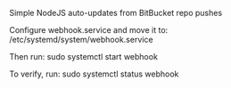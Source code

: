 Simple NodeJS auto-updates from BitBucket repo pushes

Configure webhook.service and move it to:
/etc/systemd/system/webhook.service

Then run: 
sudo systemctl start webhook

To verify, run:
sudo systemctl status webhook
